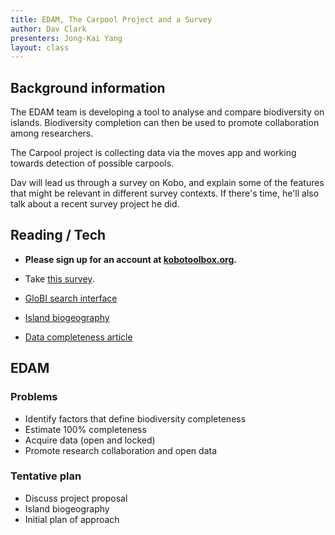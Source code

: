 ```yaml
---
title: EDAM, The Carpool Project and a Survey
author: Dav Clark
presenters: Jong-Kai Yang
layout: class
---
```


## Background information

The EDAM team is developing a tool to analyse and compare biodiversity on 
islands. Biodiversity completion can then be used to promote collaboration
among researchers.

The Carpool project is collecting data via the moves app and working towards
detection of possible carpools.

Dav will lead us through a survey on Kobo, and explain some of the features
that might be relevant in different survey contexts. If there's time, he'll
also talk about a recent survey project he did.

## Reading / Tech

- **Please sign up for an account at
  [kobotoolbox.org](http://www.kobotoolbox.org).**
- Take [this survey](https://yvbzq.enketo.kobotoolbox.org/webform).

- [GloBI search interface](http://www.globalbioticinteractions.org/)
- [Island biogeography](https://en.wikipedia.org/wiki/Insular_biogeography)
- [Data completeness
  article](http://www.nature.com/ncomms/2015/150907/ncomms9221/full/ncomms9221.html)

## EDAM

### Problems

- Identify factors that define biodiversity completeness
- Estimate 100% completeness
- Acquire data (open and locked)
- Promote research collaboration and open data

### Tentative plan

- Discuss project proposal
- Island biogeography
- Initial plan of approach
